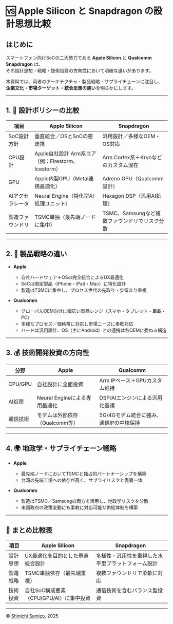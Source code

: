# 🆚 Apple Silicon と Snapdragon の設計思想比較

## はじめに

スマートフォン向けSoCの二大勢力である **Apple Silicon** と **Qualcomm Snapdragon** は、  
その設計思想・戦略・技術投資の方向性において明確な違いがあります。  

本資料では、両者のアーキテクチャ・製品戦略・サプライチェーンに注目し、  
**企業文化・市場ターゲット・統合思想の違い**を明らかにします。

---

## 1. 🧩 設計ポリシーの比較

| 項目             | **Apple Silicon**                                   | **Snapdragon**                                  |
|------------------|------------------------------------------------------|-------------------------------------------------|
| SoC設計方針       | 垂直統合／OSとSoCの密連携                            | 汎用設計／多様なOEM・OS対応                      |
| CPU設計           | Apple自社設計 Arm系コア（例：Firestorm、Icestorm） | Arm Cortex系＋Kryoなどのカスタム混在             |
| GPU               | Apple内製GPU（Metal連携最適化）                     | Adreno GPU（Qualcomm設計）                       |
| AIアクセラレータ  | Neural Engine（特化型AI処理ユニット）               | Hexagon DSP（汎用AI処理）                        |
| 製造ファウンドリ   | TSMC単独（最先端ノードに集中）                       | TSMC、Samsungなど複数ファウンドリでリスク分散     |

---

## 2. 🧭 製品戦略の違い

- **Apple**
  - 自社ハードウェア＋OSの完全統合によるUX最適化
  - SoCは限定製品（iPhone・iPad・Mac）に特化設計
  - 製造はTSMCに集中し、プロセス世代の先取り・歩留まり重視

- **Qualcomm**
  - グローバルOEM向けに幅広い製品レンジ（スマホ・タブレット・車載・PC）
  - 多様なプロセス／価格帯に対応し市場ニーズに柔軟対応
  - ハードは汎用設計、OS（主にAndroid）との連携は各OEMに委ねる構造

---

## 3. 💰 技術開発投資の方向性

| 分野          | Apple                                      | Qualcomm                                   |
|---------------|---------------------------------------------|--------------------------------------------|
| CPU/GPU       | 自社設計に全面投資                         | Arm IPベース＋GPUカスタム維持              |
| AI処理         | Neural Engineによる専用最適化               | DSP/AIエンジンによる汎用化重視             |
| 通信技術       | モデムは外部依存（Qualcomm等）              | 5G/4Gモデム統合に強み、通信IPの中核保持    |

---

## 4. 🌍 地政学・サプライチェーン戦略

- **Apple**
  - 最先端ノードにおいてTSMCと独占的パートナーシップを構築  
  - 台湾の先端工場への依存が高く、サプライリスクと表裏一体

- **Qualcomm**
  - 製造はTSMC／Samsungの両方を活用し、地政学リスクを分散  
  - 米国政府の政策変動にも柔軟に対応可能な供給体制を構築

---

## 🧾 まとめ比較表

| 項目         | **Apple Silicon**                           | **Snapdragon**                                  |
|--------------|----------------------------------------------|-------------------------------------------------|
| 設計思想     | UX最適化を目的とした垂直統合設計             | 多様性・汎用性を重視した水平型プラットフォーム設計 |
| 製造戦略     | TSMC単独依存（最先端重視）                   | 複数ファウンドリで柔軟に対応                    |
| 技術投資     | 自社SoC構成要素（CPU/GPU/AI）に集中投資       | 通信技術を含むバランス型投資                    |

---

© [Shinichi Samizo](https://github.com/Samizo-AITL), 2025
